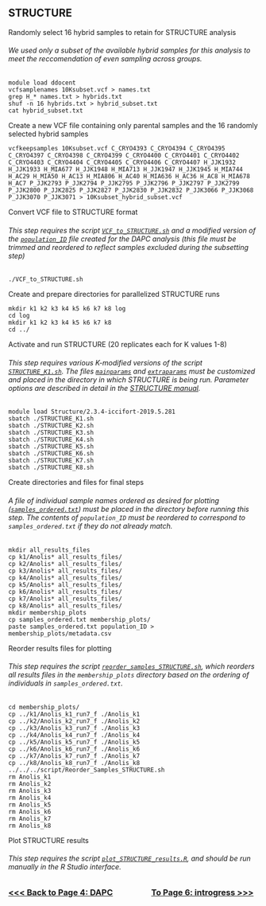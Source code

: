 ## STRUCTURE
Randomly select 16 hybrid samples to retain for STRUCTURE analysis
###### We used only a subset of the available hybrid samples for this analysis to meet the reccomendation of even sampling across groups.
```
module load ddocent
vcfsamplenames 10Ksubset.vcf > names.txt
grep H_* names.txt > hybrids.txt
shuf -n 16 hybrids.txt > hybrid_subset.txt
cat hybrid_subset.txt
```
Create a new VCF file containing only parental samples and the 16 randomly selected hybrid samples
```
vcfkeepsamples 10Ksubset.vcf C_CRYO4393 C_CRYO4394 C_CRYO4395 C_CRYO4397 C_CRYO4398 C_CRYO4399 C_CRYO4400 C_CRYO4401 C_CRYO4402 C_CRYO4403 C_CRYO4404 C_CRYO4405 C_CRYO4406 C_CRYO4407 H_JJK1932 H_JJK1933 H_MIA677 H_JJK1948 H_MIA713 H_JJK1947 H_JJK1945 H_MIA744 H_AC29 H_MIA50 H_AC13 H_MIA806 H_AC40 H_MIA636 H_AC36 H_AC8 H_MIA678 H_AC7 P_JJK2793 P_JJK2794 P_JJK2795 P_JJK2796 P_JJK2797 P_JJK2799 P_JJK2800 P_JJK2825 P_JJK2827 P_JJK2830 P_JJK2832 P_JJK3066 P_JJK3068 P_JJK3070 P_JJK3071 > 10Ksubset_hybrid_subset.vcf
```
Convert VCF file to STRUCTURE format
###### This step requires the script [`VCF_to_STRUCTURE.sh`](https://github.com/tylerdevos/green_anole_hybridization/blob/main/script/VCF_to_STRUCTURE.sh) and a modified version of the [`population_ID`](https://github.com/tylerdevos/green_anole_hybridization/blob/main/other_files/population_ID) file created for the DAPC analysis (this file must be trimmed and reordered to reflect samples excluded during the subsetting step)
```
./VCF_to_STRUCTURE.sh
```
Create and prepare directories for parallelized STRUCTURE runs
```
mkdir k1 k2 k3 k4 k5 k6 k7 k8 log
cd log
mkdir k1 k2 k3 k4 k5 k6 k7 k8
cd ../
```
Activate and run STRUCTURE (20 replicates each for K values 1-8)
###### This step requires various K-modified versions of the script [`STRUCTURE_K1.sh`](https://github.com/tylerdevos/green_anole_hybridization/blob/main/script/STRUCTURE_K1.sh). The files [`mainparams`](https://github.com/tylerdevos/green_anole_hybridization/blob/main/other_files/mainparams) and [`extraparams`](https://github.com/tylerdevos/green_anole_hybridization/blob/main/other_files/extraparams) must be customized and placed in the directory in which STRUCTURE is being run. Parameter options are described in detail in the [STRUCTURE manual](https://web.stanford.edu/group/pritchardlab/structure_software/release_versions/v2.3.4/structure_doc.pdf).
```
module load Structure/2.3.4-iccifort-2019.5.281
sbatch ./STRUCTURE_K1.sh
sbatch ./STRUCTURE_K2.sh
sbatch ./STRUCTURE_K3.sh
sbatch ./STRUCTURE_K4.sh
sbatch ./STRUCTURE_K5.sh
sbatch ./STRUCTURE_K6.sh
sbatch ./STRUCTURE_K7.sh
sbatch ./STRUCTURE_K8.sh
```
Create directories and files for final steps
###### A file of individual sample names ordered as desired for plotting ([`samples_ordered.txt`](https://github.com/tylerdevos/green_anole_hybridization/blob/main/other_files/samples_ordered.txt)) must be placed in the directory before running this step. The contents of `population_ID` must be reordered to correspond to `samples_ordered.txt` if they do not already match.
```
mkdir all_results_files
cp k1/Anolis* all_results_files/
cp k2/Anolis* all_results_files/
cp k3/Anolis* all_results_files/
cp k4/Anolis* all_results_files/
cp k5/Anolis* all_results_files/
cp k6/Anolis* all_results_files/
cp k7/Anolis* all_results_files/
cp k8/Anolis* all_results_files/
mkdir membership_plots
cp samples_ordered.txt membership_plots/
paste samples_ordered.txt population_ID > membership_plots/metadata.csv
```
Reorder results files for plotting
###### This step requires the script [`reorder_samples_STRUCTURE.sh`](https://github.com/tylerdevos/green_anole_hybridization/blob/main/script/reorder_samples_STRUCTURE.sh), which reorders all results files in the `membership_plots` directory based on the ordering of individuals in `samples_ordered.txt`.
```
cd membership_plots/
cp ../k1/Anolis_k1_run7_f ./Anolis_k1
cp ../k2/Anolis_k2_run7_f ./Anolis_k2
cp ../k3/Anolis_k3_run7_f ./Anolis_k3
cp ../k4/Anolis_k4_run7_f ./Anolis_k4
cp ../k5/Anolis_k5_run7_f ./Anolis_k5
cp ../k6/Anolis_k6_run7_f ./Anolis_k6
cp ../k7/Anolis_k7_run7_f ./Anolis_k7
cp ../k8/Anolis_k8_run7_f ./Anolis_k8
../../../script/Reorder_Samples_STRUCTURE.sh
rm Anolis_k1
rm Anolis_k2
rm Anolis_k3
rm Anolis_k4
rm Anolis_k5
rm Anolis_k6
rm Anolis_k7
rm Anolis_k8
```
Plot STRUCTURE results
###### This step requires the script [`plot_STRUCTURE_results.R`](https://github.com/tylerdevos/green_anole_hybridization/blob/main/script/plot_STRUCTURE_results.R), and should be run manually in the R Studio interface.
  
### [<<< Back to Page 4: DAPC](https://github.com/tylerdevos/green_anole_hybridization/blob/main/4_DAPC.md)                    [To Page 6: introgress >>>](https://github.com/tylerdevos/green_anole_hybridization/blob/main/6_introgress.md)
